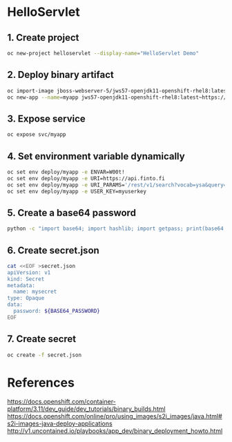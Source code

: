 # HelloServlet

## 1. Create project

```sh
oc new-project helloservlet --display-name="HelloServlet Demo"
```

## 2. Deploy binary artifact

```sh
oc import-image jboss-webserver-5/jws57-openjdk11-openshift-rhel8:latest --from=registry.redhat.io/jboss-webserver-5/jws57-openjdk11-openshift-rhel8:5.7.3-2.1687186259 --confirm
oc new-app --name=myapp jws57-openjdk11-openshift-rhel8:latest~https://github.com/ecwpz91/HelloServlet.git
```

## 3. Expose service

```sh
oc expose svc/myapp
```

## 4. Set environment variable dynamically

```sh
oc set env deploy/myapp -e ENVAR=W00t!
oc set env deploy/myapp -e URI=https://api.finto.fi
oc set env deploy/myapp -e URI_PARAMS='/rest/v1/search?vocab=ysa&query=kiss*&lang=fi'
oc set env deploy/myapp -e USER_KEY=myuserkey
```

## 5. Create a base64 password

```sh
python -c "import base64; import hashlib; import getpass; print(base64.b64encode(hashlib.sha1(str.encode(getpass.getpass())).digest()))"
```

## 6. Create secret.json

```sh
cat <<EOF >secret.json
apiVersion: v1
kind: Secret
metadata:
  name: mysecret
type: Opaque 
data:
  password: ${BASE64_PASSWORD}
EOF
```
## 7. Create secret

```sh
oc create -f secret.json
```


# References

https://docs.openshift.com/container-platform/3.11/dev_guide/dev_tutorials/binary_builds.html
https://docs.openshift.com/online/pro/using_images/s2i_images/java.html#s2i-images-java-deploy-applications
http://v1.uncontained.io/playbooks/app_dev/binary_deployment_howto.html
